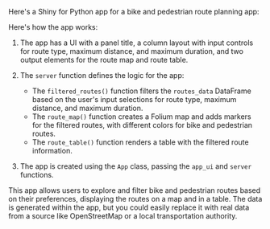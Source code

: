 Here's a Shiny for Python app for a bike and pedestrian route planning app:



Here's how the app works:

1. The app has a UI with a panel title, a column layout with input controls for route type, maximum distance, and maximum duration, and two output elements for the route map and route table.

2. The `server` function defines the logic for the app:
   - The `filtered_routes()` function filters the `routes_data` DataFrame based on the user's input selections for route type, maximum distance, and maximum duration.
   - The `route_map()` function creates a Folium map and adds markers for the filtered routes, with different colors for bike and pedestrian routes.
   - The `route_table()` function renders a table with the filtered route information.

3. The app is created using the `App` class, passing the `app_ui` and `server` functions.

This app allows users to explore and filter bike and pedestrian routes based on their preferences, displaying the routes on a map and in a table. The data is generated within the app, but you could easily replace it with real data from a source like OpenStreetMap or a local transportation authority.